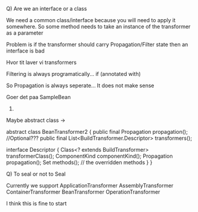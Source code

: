 Q) Are we an interface or a class

We need a common class/interface because you will need to apply it somewhere.
So some method needs to take an instance of the transformer as a parameter

Problem is if the transformer should carry Propagation/Filter state then an interface is bad

Hvor tit laver vi transformers 

Filtering is always programatically... if (annotated with)

So  Propagation is always seperate...
It does not make sense 

Goer det paa SampleBean 

1)
Maybe abstract class ->

abstract class BeanTransformer2 {
  public final Propagation propagation();  //Optional???
  public final List<BuildTransformer.Descriptor> transformers();
  
  interface Descriptor {
    Class<? extends BuildTransformer> transformerClass();
    ComponentKind componentKind();
    Propagation propagation();
    Set<String> methods(); // the overridden methods
  }
}

Q) To seal or not to Seal

Currently we support 
   ApplicationTransformer 
   AssemblyTransformer 
   ContainerTransformer 
   BeanTransformer 
   OperationTransformer
   
I think this is fine to start